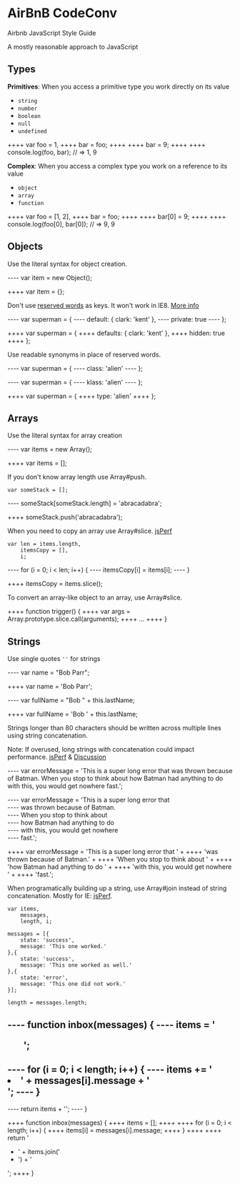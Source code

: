AirBnB CodeConv
===============

Airbnb JavaScript Style Guide

A mostly reasonable approach to JavaScript


Types
-----

  **Primitives**: When you access a primitive type you work directly on its value

  + `string`
  + `number`
  + `boolean`
  + `null`
  + `undefined`

++++  var foo = 1,
++++      bar = foo;
++++
++++  bar = 9;
++++
++++  console.log(foo, bar); // => 1, 9


  **Complex**: When you access a complex type you work on a reference to its value

  - `object`
  - `array`
  - `function`

++++ var foo = [1, 2],
++++ bar = foo;
++++
++++ bar[0] = 9;
++++
++++ console.log(foo[0], bar[0]); // => 9, 9
    

Objects
-------

  Use the literal syntax for object creation.

---- var item = new Object();

++++ var item = {};

  Don't use [reserved words](http://es5.github.io/#x7.6.1) as keys. It won't work in IE8. [More info](https://github.com/airbnb/javascript/issues/61)

---- var superman = {
----   default: { clark: 'kent' },
----   private: true
---- };

++++ var superman = {
++++   defaults: { clark: 'kent' },
++++   hidden: true
++++ };

  Use readable synonyms in place of reserved words.

---- var superman = {
----   class: 'alien'
---- };

---- var superman = {
----   klass: 'alien'
---- };

++++ var superman = {
++++  type: 'alien'
++++ };

Arrays
------

  Use the literal syntax for array creation

---- var items = new Array();

++++ var items = [];

  If you don't know array length use Array#push.

    var someStack = [];

---- someStack[someStack.length] = 'abracadabra';

++++ someStack.push('abracadabra');

  When you need to copy an array use Array#slice. [jsPerf](http://jsperf.com/converting-arguments-to-an-array/7)

    var len = items.length,
        itemsCopy = [],
        i;

---- for (i = 0; i < len; i++) {
----   itemsCopy[i] = items[i];
---- }

++++ itemsCopy = items.slice();

  To convert an array-like object to an array, use Array#slice.

++++ function trigger() {
++++   var args = Array.prototype.slice.call(arguments);
++++   ...
++++ }

Strings
-------

  Use single quotes `''` for strings

---- var name = "Bob Parr";

++++ var name = 'Bob Parr';

---- var fullName = "Bob " + this.lastName;

++++ var fullName = 'Bob ' + this.lastName;

  Strings longer than 80 characters should be written across multiple lines using string concatenation.

  Note: If overused, long strings with concatenation could impact performance. [jsPerf](http://jsperf.com/ya-string-concat) & [Discussion](https://github.com/airbnb/javascript/issues/40)

---- var errorMessage = 'This is a super long error that was thrown because of Batman. When you stop to think about how Batman had anything to do with this, you would get nowhere fast.';

---- var errorMessage = 'This is a super long error that \
---- was thrown because of Batman. \
---- When you stop to think about \
---- how Batman had anything to do \
---- with this, you would get nowhere \
---- fast.';

++++ var errorMessage = 'This is a super long error that ' +
++++  'was thrown because of Batman.' +
++++  'When you stop to think about ' +
++++  'how Batman had anything to do ' +
++++  'with this, you would get nowhere ' +
++++  'fast.';

  When programatically building up a string, use Array#join instead of string concatenation. Mostly for IE: [jsPerf](http://jsperf.com/string-vs-array-concat/2).

    var items,
        messages,
        length, i;

    messages = [{
        state: 'success',
        message: 'This one worked.'
    },{
        state: 'success',
        message: 'This one worked as well.'
    },{
        state: 'error',
        message: 'This one did not work.'
    }];

    length = messages.length;

---- function inbox(messages) {
----   items = '<ul>';
----
----   for (i = 0; i < length; i++) {
----     items += '<li>' + messages[i].message + '</li>';
----   }
----
----   return items + '</ul>';
---- }

++++ function inbox(messages) {
++++   items = [];
++++
++++   for (i = 0; i < length; i++) {
++++     items[i] = messages[i].message;
++++   }
++++
++++   return '<ul><li>' + items.join('</li><li>') + '</li></ul>';
++++ }



